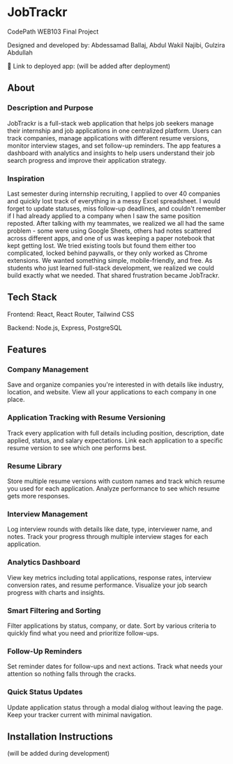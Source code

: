 # JobTrackr

CodePath WEB103 Final Project

Designed and developed by: Abdessamad Ballaj, Abdul Wakil Najibi, Gulzira Abdullah

🔗 Link to deployed app: (will be added after deployment)

## About

### Description and Purpose

JobTrackr is a full-stack web application that helps job seekers manage their internship and job applications in one centralized platform. Users can track companies, manage applications with different resume versions, monitor interview stages, and set follow-up reminders. The app features a dashboard with analytics and insights to help users understand their job search progress and improve their application strategy.

### Inspiration

Last semester during internship recruiting, I applied to over 40 companies and quickly lost track of everything in a messy Excel spreadsheet. I would forget to update statuses, miss follow-up deadlines, and couldn't remember if I had already applied to a company when I saw the same position reposted. After talking with my teammates, we realized we all had the same problem - some were using Google Sheets, others had notes scattered across different apps, and one of us was keeping a paper notebook that kept getting lost. We tried existing tools but found them either too complicated, locked behind paywalls, or they only worked as Chrome extensions. We wanted something simple, mobile-friendly, and free. As students who just learned full-stack development, we realized we could build exactly what we needed. That shared frustration became JobTrackr.

## Tech Stack

Frontend: React, React Router, Tailwind CSS

Backend: Node.js, Express, PostgreSQL

## Features

### Company Management

Save and organize companies you're interested in with details like industry, location, and website. View all your applications to each company in one place.

### Application Tracking with Resume Versioning

Track every application with full details including position, description, date applied, status, and salary expectations. Link each application to a specific resume version to see which one performs best.

### Resume Library

Store multiple resume versions with custom names and track which resume you used for each application. Analyze performance to see which resume gets more responses.

### Interview Management

Log interview rounds with details like date, type, interviewer name, and notes. Track your progress through multiple interview stages for each application.

### Analytics Dashboard

View key metrics including total applications, response rates, interview conversion rates, and resume performance. Visualize your job search progress with charts and insights.

### Smart Filtering and Sorting

Filter applications by status, company, or date. Sort by various criteria to quickly find what you need and prioritize follow-ups.

### Follow-Up Reminders

Set reminder dates for follow-ups and next actions. Track what needs your attention so nothing falls through the cracks.

### Quick Status Updates

Update application status through a modal dialog without leaving the page. Keep your tracker current with minimal navigation.

## Installation Instructions

(will be added during development)